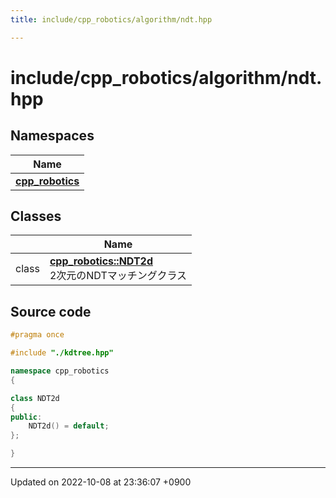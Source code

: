 ```yaml
---
title: include/cpp_robotics/algorithm/ndt.hpp

---
```


# include/cpp_robotics/algorithm/ndt.hpp



## Namespaces

| Name           |
| -------------- |
| **[cpp_robotics](/cpp_robotics/doxybook/Namespaces/namespacecpp__robotics/)**  |

## Classes

|                | Name           |
| -------------- | -------------- |
| class | **[cpp_robotics::NDT2d](/cpp_robotics/doxybook/Classes/classcpp__robotics_1_1NDT2d/)** <br>2次元のNDTマッチングクラス  |




## Source code

```cpp
#pragma once

#include "./kdtree.hpp"

namespace cpp_robotics
{

class NDT2d
{
public:
    NDT2d() = default;
};

}
```


-------------------------------

Updated on 2022-10-08 at 23:36:07 +0900
